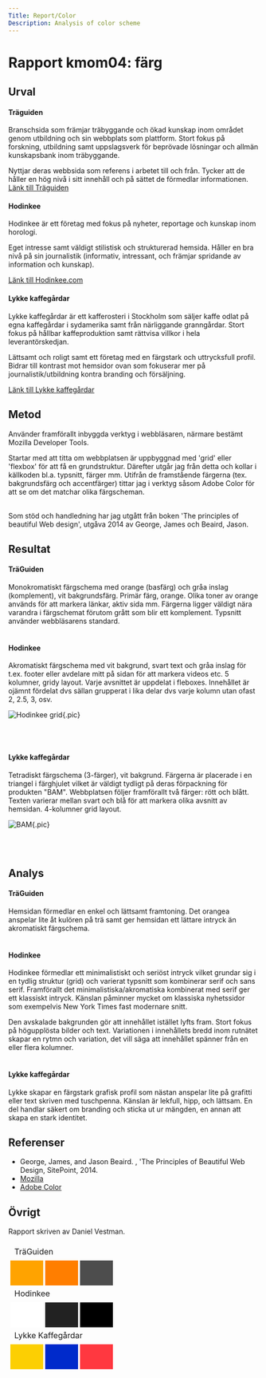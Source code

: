 ```yaml
---
Title: Report/Color
Description: Analysis of color scheme
---
```


Rapport kmom04: färg
=======================

Urval
-----------------------

#### Träguiden
Branschsida som främjar träbyggande och ökad kunskap inom området genom utbildning och sin webbplats som plattform. Stort fokus på forskning, utbildning samt uppslagsverk för beprövade lösningar och allmän kunskapsbank inom träbyggande.

Nyttjar deras webbsida som referens i arbetet till och från. Tycker att de håller en hög nivå i sitt innehåll och på sättet de förmedlar informationen. [Länk till Träguiden](https://www.traguiden.se/)


#### Hodinkee
Hodinkee är ett företag med fokus på  nyheter, reportage och kunskap inom horologi.

Eget intresse samt väldigt stilistisk och strukturerad hemsida. Håller en bra nivå på sin journalistik (informativ, intressant, och främjar spridande av information och kunskap).

[Länk till Hodinkee.com](https://www.hodinkee.com/)


#### Lykke kaffegårdar
Lykke kaffegårdar är ett kafferosteri i Stockholm som säljer kaffe odlat på egna kaffegårdar i sydamerika samt från närliggande granngårdar. Stort fokus på hållbar kaffeproduktion samt rättvisa villkor i hela leverantörskedjan.

Lättsamt och roligt samt ett företag med en färgstark och uttrycksfull profil. Bidrar till kontrast mot hemsidor ovan som fokuserar mer på journalistik/utbildning kontra branding och försäljning.

[Länk till Lykke kaffegårdar](https://www.lykkegardar.se/)


Metod
-----------------------

Använder framförallt inbyggda verktyg i webbläsaren, närmare bestämt Mozilla Developer Tools.

Startar med att titta om webbplatsen är uppbyggnad med 'grid' eller 'flexbox' för att få en grundstruktur. Därefter utgår jag från detta och kollar i källkoden bl.a. typsnitt, färger mm. Utifrån de framstående färgerna (tex. bakgrundsfärg och accentfärger) tittar jag i verktyg såsom Adobe Color för att se om det matchar olika färgscheman.
<br><br>

Som stöd och handledning har jag utgått från boken 'The principles of beautiful Web design', utgåva 2014 av George, James och Beaird, Jason.


Resultat
-----------------------

#### TräGuiden
Monokromatiskt färgschema med orange (basfärg) och gråa inslag (komplement), vit bakgrundsfärg.
Primär färg, orange. Olika toner av orange används för att markera länkar, aktiv sida mm. Färgerna ligger väldigt nära varandra i färgschemat förutom grått som blir ett komplement. Typsnitt använder webbläsarens standard.
<br><br>

#### Hodinkee
Akromatiskt färgschema med vit bakgrund, svart text och gråa inslag för t.ex. footer eller avdelare mitt på sidan för att markera videos etc. 5 kolumner, gridy layout. Varje avsnittet är uppdelat i fleboxes. Innehållet är ojämnt fördelat dvs sällan grupperat i lika delar dvs varje kolumn utan ofast 2, 2.5, 3, osv.


![Hodinkee grid](../image/hodinkee_screenshot.png?save-as=jpg&h=600&w=600&q=85 "Hodinkee skärmdump"){.pic}

<br><br>

#### Lykke kaffegårdar
Tetradiskt färgschema (3-färger), vit bakgrund. Färgerna är placerade i en triangel i färghjulet vilket är väldigt tydligt på deras förpackning för produkten "BAM". Webbplatsen följer framförallt två färger: rött och blått. Texten varierar mellan svart och blå för att markera olika avsnitt av hemsidan. 4-kolumner grid layout.

![BAM](../image/bam_screenshot.png?save-as=jpg&h=600&w=600&q=85 "BAM skärmdump"){.pic}


<br><br>



Analys
-----------------------

#### TräGuiden
Hemsidan förmedlar en enkel och lättsamt framtoning. Det orangea anspelar lite åt kulören på trä samt ger hemsidan ett lättare intryck än akromatiskt färgschema.
<br><br>

#### Hodinkee
Hodinkee förmedlar ett minimalistiskt och seriöst intryck vilket grundar sig i en tydlig struktur (grid) och varierat typsnitt som kombinerar serif och sans serif. Framförallt det minimalistiska/akromatiska kombinerat med serif ger ett klassiskt intryck. Känslan påminner mycket om klassiska nyhetssidor som exempelvis New York Times fast modernare snitt.

Den avskalade bakgrunden gör att innehållet istället lyfts fram. Stort fokus på högupplösta bilder och text. Variationen i innehållets bredd inom rutnätet skapar en rytmn och variation, det vill säga att innehållet spänner från en eller flera kolumner.
<br><br>

#### Lykke kaffegårdar
Lykke skapar en färgstark grafisk profil som nästan anspelar lite på grafitti eller text skriven med tuschpenna. Känslan är lekfull, hipp, och lättsam. En del handlar säkert om branding och sticka ut ur mängden, en annan att skapa en stark identitet.

Referenser
-----------------------
* George, James, and Jason Beaird. , 'The Principles of Beautiful Web Design, SitePoint, 2014.
* [Mozilla](https://developer.mozilla.org/)
* [Adobe Color](https://color.adobe.com/create/color-wheel)


Övrigt
-----------------------

Rapport skriven av Daniel Vestman.

<table style="border-spacing: 4px; border-collapse: separate; background-color: var(--table-background-color)">

<tr>
<td colspan="3">TräGuiden</td>
</tr>

<tr>
<td style="height: 50px; width: 50px; background-color: #ffa300">
<td style="height: 50px; width: 50px; background-color: #ff7e00">
<td style="height: 50px; width: 50px; background-color: #4d4d4d">
</tr>

<tr>
<td colspan="3">Hodinkee</td>
</tr>

<tr>
<td style="height: 50px; width: 50px; background-color: #ffffff">
<td style="height: 50px; width: 50px; background-color: #222222">
<td style="height: 50px; width: 50px; background-color: #000000">
</tr>

<tr>
<td colspan="3">Lykke Kaffegårdar</td>
</tr>

<tr>
<td style="height: 50px; width: 50px; background-color: #fccf03">
<td style="height: 50px; width: 50px; background-color: #002acb">
<td style="height: 50px; width: 50px; background-color: #ff3840">
</tr>

</table>

